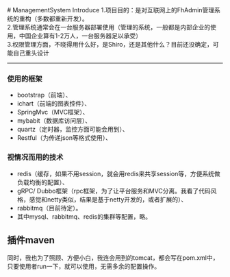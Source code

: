 ﻿﻿# ManagementSystem Introduce
1.项目目的：是对互联网上的FhAdmin管理系统的重构（多数都重新开发）。<br>
2.管理系统通常会在一台服务器部署使用（管理的系统，一般都是内部企业的使用，中国企业算有1-2万人，一台服务器足以承受）<br>
3.权限管理方面，不晓得用什么好，是Shiro，还是其他什么？目前还没确定，可能自己重头设计<br>

- - -

### 使用的框架
*   bootstrap（前端）、<br>
*   ichart（前端的图表控件）、<br>
*   SpringMvc（MVC框架）、<br>
*   mybabit（数据库访问层）、<br>
*   quartz（定时器，监控方面可能会用到）、<br>
*   Restful（为传递json等格式使用）、<br>

### 视情况而用的技术
*   redis（缓存，如果不用session，就会用redis来共享session等，方便系统做负载均衡的配置）、<br>
*   gRPC/ Dubbo框架（rpc框架，为了让平台服务和MVC分离。我看了代码风格，感觉和netty类似，结果是基于netty开发的，或者扩展的）、<br>
*   rabbitmq（目前待定）。<br>
*   其中mysql、rabbitmq、redis的集群等配置，略。<br>

## 插件maven
同时，我也为了照顾、方便小白，我连会用到的tomcat，都会写在pom.xml中，只要使用者run一下，就可以使用，无需多余的配置操作。<br>